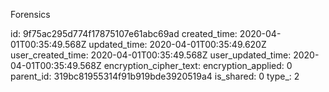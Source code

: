 Forensics

id: 9f75ac295d774f17875107e61abc69ad
created_time: 2020-04-01T00:35:49.568Z
updated_time: 2020-04-01T00:35:49.620Z
user_created_time: 2020-04-01T00:35:49.568Z
user_updated_time: 2020-04-01T00:35:49.568Z
encryption_cipher_text: 
encryption_applied: 0
parent_id: 319bc81955314f91b919bde3920519a4
is_shared: 0
type_: 2